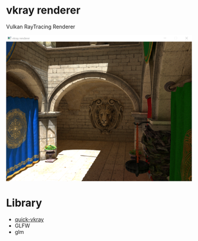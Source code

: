# vkray renderer

Vulkan RayTracing Renderer

![](img/img.png)

# Library

- [quick-vkray](https://github.com/nishidate-yuki/quick-vkray)
- GLFW
- glm

